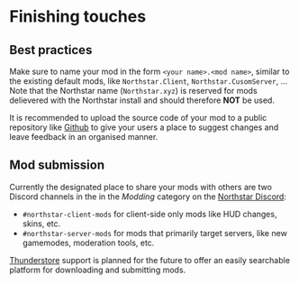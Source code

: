 # Finishing touches

## Best practices

Make sure to name your mod in the form `<your name>.<mod name>`, similar to the existing default mods, like `Northstar.Client`, `Northstar.CusomServer`, ... \
Note that the Northstar name (`Northstar.xyz`) is reserved for mods delievered with the Northstar install and should therefore **NOT** be used.

It is recommended to upload the source code of your mod to a public repository like [Github](https://github.com/) to give your users a place to suggest changes and leave feedback in an organised manner.

## Mod submission

Currently the designated place to share your mods with others are two Discord channels in the in the _Modding_ category on the [Northstar Discord](https://northstar.tf/discord):

- `#northstar-client-mods` for client-side only mods like HUD changes, skins, etc.
- `#northstar-server-mods` for mods that primarily target servers, like new gamemodes, moderation tools, etc.

[Thunderstore](https://thunderstore.io/) support is planned for the future to offer an easily searchable platform for downloading and submitting mods.
